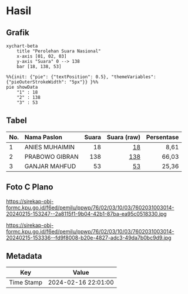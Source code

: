 # Hasil

## Grafik

```mermaid
xychart-beta
    title "Perolehan Suara Nasional"
    x-axis [01, 02, 03]
    y-axis "Suara" 0 --> 138
    bar [18, 138, 53]
```

```mermaid
%%{init: {"pie": {"textPosition": 0.5}, "themeVariables": {"pieOuterStrokeWidth": "5px"}} }%%
pie showData
    "1" : 18
    "2" : 138
    "3" : 53
```

## Tabel

| No. | Nama Paslon    | Suara | Suara (raw) | Persentase |
|:--- |:-------------- | -----:| -----------:| ----------:|
| 1   | ANIES MUHAIMIN | 18    | [18][p-1]   | 8,61       |
| 2   | PRABOWO GIBRAN | 138   | [138][p-2]  | 66,03      |
| 3   | GANJAR MAHFUD  | 53    | [53][p-3]   | 25,36      |


[p-1]: https://github.com/gigit-pemilu/pemilu-2024/blob/main/pilpres/hitung-suara/sub/76-sulawesi-barat/sub/02-mamuju/sub/03-kalukku/sub/1003-kalukku/sub/014-tps/sub/paslon-1.txt
[p-2]: https://github.com/gigit-pemilu/pemilu-2024/blob/main/pilpres/hitung-suara/sub/76-sulawesi-barat/sub/02-mamuju/sub/03-kalukku/sub/1003-kalukku/sub/014-tps/sub/paslon-2.txt
[p-3]: https://github.com/gigit-pemilu/pemilu-2024/blob/main/pilpres/hitung-suara/sub/76-sulawesi-barat/sub/02-mamuju/sub/03-kalukku/sub/1003-kalukku/sub/014-tps/sub/paslon-3.txt

## Foto C Plano

https://sirekap-obj-formc.kpu.go.id/f6ed/pemilu/ppwp/76/02/03/10/03/7602031003014-20240215-153247--2a8115f1-9b04-42b1-87ba-ea95c0518330.jpg

https://sirekap-obj-formc.kpu.go.id/f6ed/pemilu/ppwp/76/02/03/10/03/7602031003014-20240215-153336--fd9f8008-b20e-4827-adc3-49da7b0bc9d9.jpg


## Metadata

| Key        | Value               |
| ---------- | ------------------- |
| Time Stamp | 2024-02-16 22:01:00 |



